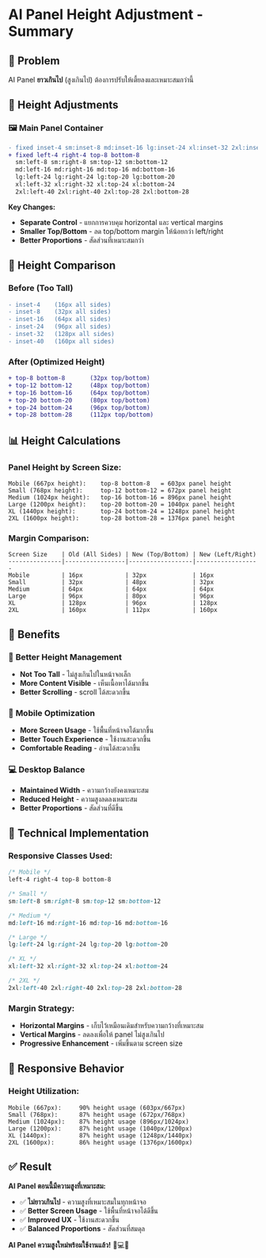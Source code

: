 # AI Panel Height Adjustment - Summary

## 🎯 Problem
AI Panel **ยาวเกินไป** (สูงเกินไป) ต้องการปรับให้เตี้ยลงและเหมาะสมกว่านี้

## 📏 Height Adjustments

### 🖼️ **Main Panel Container**
```diff
- fixed inset-4 sm:inset-8 md:inset-16 lg:inset-24 xl:inset-32 2xl:inset-40
+ fixed left-4 right-4 top-8 bottom-8 
  sm:left-8 sm:right-8 sm:top-12 sm:bottom-12 
  md:left-16 md:right-16 md:top-16 md:bottom-16 
  lg:left-24 lg:right-24 lg:top-20 lg:bottom-20 
  xl:left-32 xl:right-32 xl:top-24 xl:bottom-24 
  2xl:left-40 2xl:right-40 2xl:top-28 2xl:bottom-28
```

**Key Changes:**
- **Separate Control** - แยกการควบคุม horizontal และ vertical margins
- **Smaller Top/Bottom** - ลด top/bottom margin ให้น้อยกว่า left/right
- **Better Proportions** - สัดส่วนที่เหมาะสมกว่า

## 📐 Height Comparison

### Before (Too Tall)
```diff
- inset-4    (16px all sides)
- inset-8    (32px all sides)  
- inset-16   (64px all sides)
- inset-24   (96px all sides)
- inset-32   (128px all sides)
- inset-40   (160px all sides)
```

### After (Optimized Height)
```diff
+ top-8 bottom-8       (32px top/bottom)
+ top-12 bottom-12     (48px top/bottom)
+ top-16 bottom-16     (64px top/bottom)
+ top-20 bottom-20     (80px top/bottom)
+ top-24 bottom-24     (96px top/bottom)
+ top-28 bottom-28     (112px top/bottom)
```

## 📊 Height Calculations

### Panel Height by Screen Size:
```
Mobile (667px height):    top-8 bottom-8   = 603px panel height
Small (768px height):     top-12 bottom-12 = 672px panel height
Medium (1024px height):   top-16 bottom-16 = 896px panel height
Large (1200px height):    top-20 bottom-20 = 1040px panel height
XL (1440px height):       top-24 bottom-24 = 1248px panel height
2XL (1600px height):      top-28 bottom-28 = 1376px panel height
```

### Margin Comparison:
```
Screen Size    | Old (All Sides) | New (Top/Bottom) | New (Left/Right)
---------------|-----------------|------------------|------------------
Mobile         | 16px            | 32px             | 16px
Small          | 32px            | 48px             | 32px
Medium         | 64px            | 64px             | 64px
Large          | 96px            | 80px             | 96px
XL             | 128px           | 96px             | 128px
2XL            | 160px           | 112px            | 160px
```

## 🎯 Benefits

### 📏 **Better Height Management**
- **Not Too Tall** - ไม่สูงเกินไปในหน้าจอเล็ก
- **More Content Visible** - เห็นเนื้อหาได้มากขึ้น
- **Better Scrolling** - scroll ได้สะดวกขึ้น

### 📱 **Mobile Optimization**
- **More Screen Usage** - ใช้พื้นที่หน้าจอได้มากขึ้น
- **Better Touch Experience** - ใช้งานสะดวกขึ้น
- **Comfortable Reading** - อ่านได้สะดวกขึ้น

### 💻 **Desktop Balance**
- **Maintained Width** - ความกว้างยังคงเหมาะสม
- **Reduced Height** - ความสูงลดลงเหมาะสม
- **Better Proportions** - สัดส่วนที่ดีขึ้น

## 🔧 Technical Implementation

### Responsive Classes Used:
```css
/* Mobile */
left-4 right-4 top-8 bottom-8

/* Small */
sm:left-8 sm:right-8 sm:top-12 sm:bottom-12

/* Medium */
md:left-16 md:right-16 md:top-16 md:bottom-16

/* Large */
lg:left-24 lg:right-24 lg:top-20 lg:bottom-20

/* XL */
xl:left-32 xl:right-32 xl:top-24 xl:bottom-24

/* 2XL */
2xl:left-40 2xl:right-40 2xl:top-28 2xl:bottom-28
```

### Margin Strategy:
- **Horizontal Margins** - เก็บไว้เหมือนเดิมสำหรับความกว้างที่เหมาะสม
- **Vertical Margins** - ลดลงเพื่อให้ panel ไม่สูงเกินไป
- **Progressive Enhancement** - เพิ่มขึ้นตาม screen size

## 📱 Responsive Behavior

### Height Utilization:
```
Mobile (667px):     90% height usage (603px/667px)
Small (768px):      87% height usage (672px/768px)
Medium (1024px):    87% height usage (896px/1024px)
Large (1200px):     87% height usage (1040px/1200px)
XL (1440px):        87% height usage (1248px/1440px)
2XL (1600px):       86% height usage (1376px/1600px)
```

## ✅ Result

**AI Panel ตอนนี้มีความสูงที่เหมาะสม:**

- ✅ **ไม่ยาวเกินไป** - ความสูงที่เหมาะสมในทุกหน้าจอ
- ✅ **Better Screen Usage** - ใช้พื้นที่หน้าจอได้ดีขึ้น
- ✅ **Improved UX** - ใช้งานสะดวกขึ้น
- ✅ **Balanced Proportions** - สัดส่วนที่สมดุล

**AI Panel ความสูงใหม่พร้อมใช้งานแล้ว!** 📱💻✨